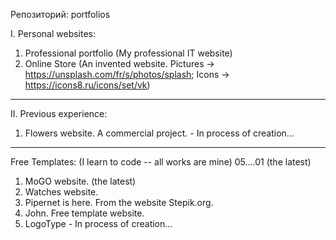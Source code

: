 Репозиторий: portfolios

I. Personal websites:
1. Professional portfolio (My professional IT website)
2. Online Store (An invented website. Pictures -> https://unsplash.com/fr/s/photos/splash; Icons -> https://icons8.ru/icons/set/vk)

---------------------------------------
II. Previous experience: 
01. Flowers website. A commercial project. - In process of creation...
---------------------------------------
Free Templates: (I learn to code -- all works are mine) 05....01 (the latest)

01. MoGO website. (the latest)
02. Watches website.
03. Pipernet is here. From the website Stepik.org.
04. John. Free template website. 
05. LogoType  - In process of creation...

